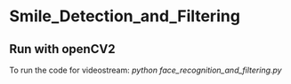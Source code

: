 # Smile_Detection_and_Filtering
## Run with openCV2
To run the code for videostream:
*python face_recognition_and_filtering.py*
